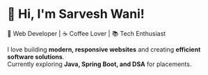 # 👋 Hi, I'm Sarvesh Wani!  
🚀 Web Developer | ☕ Coffee Lover | 📚 Tech Enthusiast  

I love building **modern, responsive websites** and creating **efficient software solutions**.  
Currently exploring **Java, Spring Boot, and DSA** for placements.  

<!--
Here are some ideas to get you started:

- 🔭 I’m currently working on ...
- 🌱 I’m currently learning ...
- 👯 I’m looking to collaborate on ...
- 🤔 I’m looking for help with ...
- 💬 Ask me about ...
- 📫 How to reach me: ...
- 😄 Pronouns: ...
- ⚡ Fun fact: ...
-->
